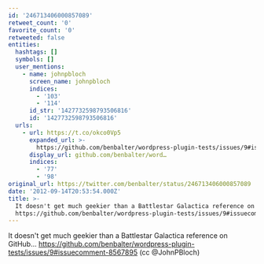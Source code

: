 ```yaml
---
id: '246713406000857089'
retweet_count: '0'
favorite_count: '0'
retweeted: false
entities:
  hashtags: []
  symbols: []
  user_mentions:
    - name: johnpbloch
      screen_name: johnpbloch
      indices:
        - '103'
        - '114'
      id_str: '1427732598793506816'
      id: '1427732598793506816'
  urls:
    - url: https://t.co/okco0Vp5
      expanded_url: >-
        https://github.com/benbalter/wordpress-plugin-tests/issues/9#issuecomment-8567895
      display_url: github.com/benbalter/word…
      indices:
        - '77'
        - '98'
original_url: https://twitter.com/benbalter/status/246713406000857089
date: '2012-09-14T20:53:54.000Z'
title: >-
  It doesn't get much geekier than a Battlestar Galactica reference on GitHub…
  https://github.com/benbalter/wordpress-plugin-tests/issues/9#issuecomment-8567895…
---
```


It doesn't get much geekier than a Battlestar Galactica reference on GitHub… https://github.com/benbalter/wordpress-plugin-tests/issues/9#issuecomment-8567895 (cc @JohnPBloch)
